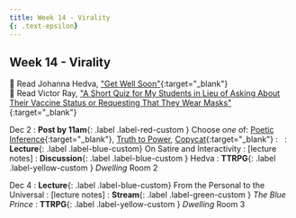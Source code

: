 ```yaml
---
title: Week 14 - Virality
{: .text-epsilon}
---
```


## Week 14 - Virality

📖 Read Johanna Hedva, ["Get Well Soon"](https://getwellsoon.labr.io/){:target="_blank"}   
📖 Read Victor Ray, ["A Short Quiz for My Students in Lieu of Asking About Their Vaccine Status or Requesting That They Wear Masks"](/ws297y/assets/pdfs/ray_quiz_for_my_students_in_lieu_of_asking_about_covid.pdf){:target="_blank"}   

Dec 2
: **Post by 11am**{: .label .label-red-custom } Choose *one* of: [Poetic Inference](https://visforvali.github.io/ws297y/prompts/#loved-lines){:target="_blank"}, [Truth to Power](https://visforvali.github.io/ws297y/prompts/#truth-to-power), [Copycat](https://visforvali.github.io/ws297y/prompts/#copycat){:target="_blank"}
  : &nbsp;
: **Lecture**{: .label .label-blue-custom} On Satire and Interactivity
  : [lecture notes]
: **Discussion**{: .label .label-blue-custom } Hedva
: **TTRPG**{: .label .label-yellow-custom } *Dwelling* Room 2

Dec 4
: **Lecture**{: .label .label-blue-custom} From the Personal to the Universal
  : [lecture notes]
: **Stream**{: .label .label-green-custom } *The Blue Prince*
: **TTRPG**{: .label .label-yellow-custom } *Dwelling* Room 3